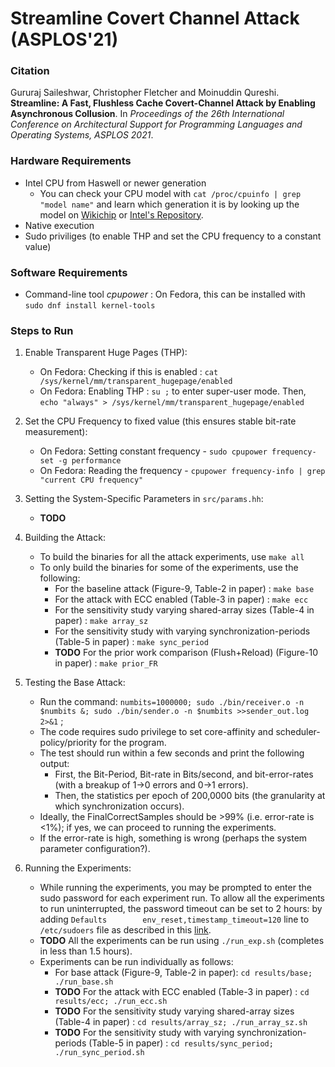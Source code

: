 # Streamline Covert Channel Attack (ASPLOS'21)

### Citation  
Gururaj Saileshwar, Christopher Fletcher and Moinuddin Qureshi. **Streamline: A Fast, Flushless Cache Covert-Channel Attack by Enabling Asynchronous Collusion**. In _Proceedings of the 26th International Conference on Architectural Support for Programming Languages and Operating Systems, ASPLOS 2021_.

### Hardware Requirements
* Intel CPU from Haswell or newer generation
    * You can check your CPU model with `cat /proc/cpuinfo | grep "model name"` and learn which generation it is by looking up the model on [Wikichip](http://wikichip.org) or [Intel's Repository](https://ark.intel.com).
* Native execution
* Sudo priviliges (to enable THP and set the CPU frequency to a constant value)  
  
### Software Requirements
* Command-line tool *cpupower* : On Fedora, this can be installed with `sudo dnf install kernel-tools`  

### Steps to Run

1. Enable Transparent Huge Pages (THP):
   - On Fedora: Checking if this is enabled : `cat /sys/kernel/mm/transparent_hugepage/enabled`  
   - On Fedora: Enabling THP : `su ;` to enter super-user mode. Then, `echo "always" > /sys/kernel/mm/transparent_hugepage/enabled`  

2. Set the CPU Frequency to fixed value (this ensures stable bit-rate measurement):
   - On Fedora: Setting constant frequency - `sudo cpupower frequency-set -g performance`
   - On Fedora: Reading the frequency - `cpupower frequency-info | grep "current CPU frequency"`

3. Setting the System-Specific Parameters in `src/params.hh`:
   - **TODO**

4. Building the Attack:
   - To build the binaries for all the attack experiments, use `make all`
   - To only build the binaries for some of the experiments, use the following:
       - For the baseline attack (Figure-9, Table-2 in paper) : `make base`
       - For the attack with ECC enabled (Table-3 in paper) : `make ecc`
       - For the sensitivity study varying shared-array sizes (Table-4 in paper) : `make array_sz`
       - For the sensitivity study with varying synchronization-periods (Table-5 in paper) : `make sync_period`
       - **TODO** For the prior work comparison (Flush+Reload) (Figure-10 in paper) : `make prior_FR`


5. Testing the Base Attack:
   - Run the command: `numbits=1000000; sudo ./bin/receiver.o -n $numbits &; sudo ./bin/sender.o -n $numbits >>sender_out.log 2>&1` ;
   - The code requires sudo privilege to set core-affinity and scheduler-policy/priority for the program.
   - The test should run within a few seconds and print the following output:
       - First, the Bit-Period, Bit-rate in Bits/second, and bit-error-rates (with a breakup of 1->0 errors and 0->1 errors).
       - Then, the statistics per epoch of 200,0000 bits (the granularity at which synchronization occurs).
   - Ideally, the FinalCorrectSamples should be >99% (i.e. error-rate is <1%); if yes, we can proceed to running the experiments.
   - If the error-rate is high, something is wrong (perhaps the system parameter configuration?).  
   
5. Running the Experiments:
   - While running the experiments, you may be prompted to enter the sudo password for each experiment run. To allow all the experiments to run uninterrupted, the password timeout can be set to 2 hours: by adding `Defaults        env_reset,timestamp_timeout=120` line to `/etc/sudoers` file as described in this [link](https://www.tecmint.com/set-sudo-password-timeout-session-longer-linux/).
   - **TODO** All the experiments can be run using `./run_exp.sh` (completes in less than 1.5 hours).
   - Experiments can be run individually as follows:
       - For base attack (Figure-9, Table-2 in paper): `cd results/base; ./run_base.sh`
       - **TODO** For the attack with ECC enabled (Table-3 in paper) : `cd results/ecc; ./run_ecc.sh`
       - **TODO** For the sensitivity study varying shared-array sizes (Table-4 in paper) : `cd results/array_sz; ./run_array_sz.sh`
       - **TODO** For the sensitivity study with varying synchronization-periods (Table-5 in paper) : `cd results/sync_period; ./run_sync_period.sh`
